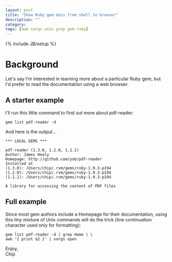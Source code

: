```yaml
---
layout: post
title: "Show Ruby gem docs from shell to browser"
description: ""
category:
tags: [awk xargs unix grep gem ruby]
---
```

{% include JB/setup %}

# Background

Let's say I'm interested in learning more about a
particular Ruby gem, but I'd prefer to read the
documentation using a web browser.

## A starter example

I'll run this little command to find out more about pdf-reader:

    gem list pdf-reader -d

And here is the output...

    *** LOCAL GEMS ***

    pdf-reader (1.3.0, 1.2.0, 1.1.1)
    Author: James Healy
    Homepage: http://github.com/yob/pdf-reader
    Installed at
    (1.3.0): /Users/chip/.rvm/gems/ruby-1.9.3-p194
    (1.2.0): /Users/chip/.rvm/gems/ruby-1.9.3-p194
    (1.1.1): /Users/chip/.rvm/gems/ruby-1.9.3-p194

    A library for accessing the content of PDF files


## Full example

Since most gem authors include a Homepage for their documentation,
using this tiny mixture of Unix commands will do the trick (line
continuation character used only for formatting):

    gem list pdf-reader -d | grep Home | \
    awk '{ print $2 }' | xargs open

Enjoy,  
Chip
